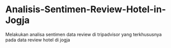 # Analisis-Sentimen-Review-Hotel-in-Jogja
Melakukan analisa sentimen data review di tripadvisor yang terkhususnya pada data review hotel di jogja
